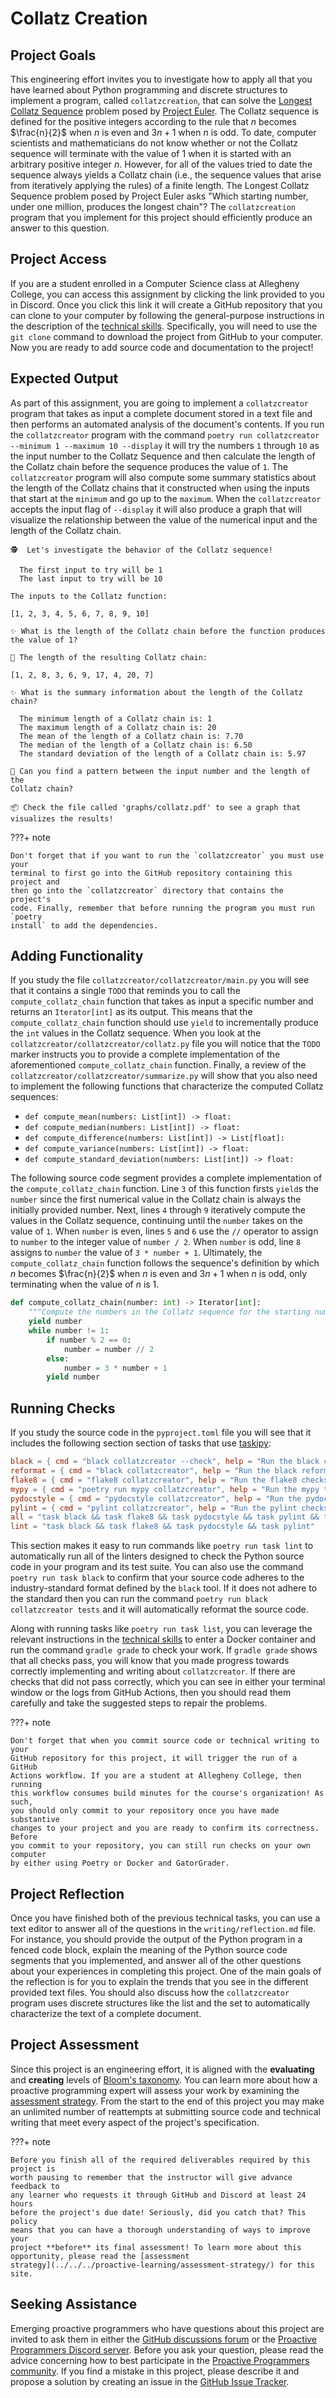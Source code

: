 # Collatz Creation

## Project Goals

This engineering effort invites you to investigate how to apply all that
you have learned about Python programming and discrete structures to
implement a program, called `collatzcreation`, that can solve the
[Longest Collatz
Sequence](https://projecteuler.net/index.php?section=problems&id=014)
problem posed by [Project Euler](https://projecteuler.net/). The Collatz
sequence is defined for the positive integers according to the rule that
$n$ becomes $\frac{n}{2}$ when $n$ is even and $3n + 1$ when $n$ is odd.
To date, computer scientists and mathematicians do not know whether or
not the Collatz sequence will terminate with the value of $1$ when it is
started with an arbitrary positive integer $n$. However, for all of the
values tried to date the sequence always yields a Collatz chain (i.e.,
the sequence values that arise from iteratively applying the rules) of a
finite length. The Longest Collatz Sequence problem posed by Project
Euler asks "Which starting number, under one million, produces the
longest chain"? The `collatzcreation` program that you implement for
this project should efficiently produce an answer to this question.

## Project Access

If you are a student enrolled in a Computer Science class at Allegheny College,
you can access this assignment by clicking the link provided to you in Discord.
Once you click this link it will create a GitHub repository that you can clone
to your computer by following the general-purpose instructions in the
description of the [technical
skills](/proactive-skills/introduction-proactive-skills/). Specifically, you
will need to use the `git clone` command to download the project from GitHub to
your computer. Now you are ready to add source code and documentation to the
project!

## Expected Output

As part of this assignment, you are going to implement a
`collatzcreator` program that takes as input a complete document stored
in a text file and then performs an automated analysis of the document's
contents. If you run the `collatzcreator` program with the command
`poetry run collatzcreator --minimum 1 --maximum 10 --display` it will
try the numbers `1` through `10` as the input number to the Collatz
Sequence and then calculate the length of the Collatz chain before the
sequence produces the value of `1`. The `collatzcreator` program will
also compute some summary statistics about the length of the Collatz
chains that it constructed when using the inputs that start at the
`minimum` and go up to the `maximum`. When the `collatzcreator` accepts
the input flag of `--display` it will also produce a graph that will
visualize the relationship between the value of the numerical input and
the length of the Collatz chain.

```text
🕵  Let's investigate the behavior of the Collatz sequence!

  The first input to try will be 1
  The last input to try will be 10

The inputs to the Collatz function:

[1, 2, 3, 4, 5, 6, 7, 8, 9, 10]

✨ What is the length of the Collatz chain before the function produces
the value of 1?

📏 The length of the resulting Collatz chain:

[1, 2, 8, 3, 6, 9, 17, 4, 20, 7]

✨ What is the summary information about the length of the Collatz chain?

  The minimum length of a Collatz chain is: 1
  The maximum length of a Collatz chain is: 20
  The mean of the length of a Collatz chain is: 7.70
  The median of the length of a Collatz chain is: 6.50
  The standard deviation of the length of a Collatz chain is: 5.97

🤷 Can you find a pattern between the input number and the length of the
Collatz chain?

📦 Check the file called 'graphs/collatz.pdf' to see a graph that
visualizes the results!
```

???+ note

    Don't forget that if you want to run the `collatzcreator` you must use your
    terminal to first go into the GitHub repository containing this project and
    then go into the `collatzcreator` directory that contains the project's
    code. Finally, remember that before running the program you must run `poetry
    install` to add the dependencies.

## Adding Functionality

If you study the file `collatzcreator/collatzcreator/main.py` you will see that
it contains a single `TODO` that reminds you to call the `compute_collatz_chain`
function that takes as input a specific number and returns an `Iterator[int]` as
its output. This means that the `compute_collatz_chain` function should use
`yield` to incrementally produce the `int` values in the Collatz sequence. When
you look at the `collatzcreator/collatzcreator/collatz.py` file you will notice
that the `TODO` marker instructs you to provide a complete implementation of the
aforementioned `compute_collatz_chain` function. Finally, a review of the
`collatzcreator/collatzcreator/summarize.py` will show that you also need to
implement the following functions that characterize the computed Collatz
sequences:

- `def compute_mean(numbers: List[int]) -> float:`
- `def compute_median(numbers: List[int]) -> float:`
- `def compute_difference(numbers: List[int]) -> List[float]:`
- `def compute_variance(numbers: List[int]) -> float:`
- `def compute_standard_deviation(numbers: List[int]) -> float:`

The following source code segment provides a complete implementation of the
`compute_collatz_chain` function. Line `3` of this function firsts `yield`s the
`number` since the first numerical value in the Collatz chain is always the
initially provided number. Next, lines `4` through `9` iteratively compute the
values in the Collatz sequence, continuing until the `number` takes on the value
of `1`. When `number` is even, lines `5` and `6` use the `//` operator to assign
to `number` to the integer value of `number / 2`. When `number` is odd, line `8`
assigns to `number` the value of `3 * number + 1`. Ultimately, the
`compute_collatz_chain` function follows the sequence's definition by which $n$
becomes $\frac{n}{2}$ when $n$ is even and $3n + 1$ when $n$ is odd, only
terminating when the value of $n$ is $1$.

```python linenums="1"
def compute_collatz_chain(number: int) -> Iterator[int]:
    """Compute the numbers in the Collatz sequence for the starting number."""
    yield number
    while number != 1:
        if number % 2 == 0:
            number = number // 2
        else:
            number = 3 * number + 1
        yield number
```

## Running Checks

If you study the source code in the `pyproject.toml` file you will see that it
includes the following section section of tasks that use
[taskipy](https://github.com/illBeRoy/taskipy):

```toml
black = { cmd = "black collatzcreator --check", help = "Run the black checks for source code format" }
reformat = { cmd = "black collatzcreator", help = "Run the black reformatter for source code style" }
flake8 = { cmd = "flake8 collatzcreator", help = "Run the flake8 checks for source code documentation" }
mypy = { cmd = "poetry run mypy collatzcreator", help = "Run the mypy type checker for potential type errors" }
pydocstyle = { cmd = "pydocstyle collatzcreator", help = "Run the pydocstyle checks for source code documentation" }
pylint = { cmd = "pylint collatzcreator", help = "Run the pylint checks for source code documentation" }
all = "task black && task flake8 && task pydocstyle && task pylint && task mypy"
lint = "task black && task flake8 && task pydocstyle && task pylint"
```

This section makes it easy to run commands like `poetry run task lint` to
automatically run all of the linters designed to check the Python source code in
your program and its test suite. You can also use the command `poetry run task
black` to confirm that your source code adheres to the industry-standard format
defined by the `black` tool. If it does not adhere to the standard then you can
run the command `poetry run black collatzcreator tests` and it will automatically
reformat the source code.

Along with running tasks like `poetry run task list`, you can leverage the
relevant instructions in the [technical
skills](/proactive-skills/introduction-proactive-skills/) to enter a Docker
container and run the command `gradle grade` to check your work. If `gradle
grade` shows that all checks pass, you will know that you made progress towards
correctly implementing and writing about `collatzcreator`. If there are checks
that did not pass correctly, which you can see in either your terminal window or
the logs from GitHub Actions, then you should read them carefully and take the
suggested steps to repair the problems.

???+ note

    Don't forget that when you commit source code or technical writing to your
    GitHub repository for this project, it will trigger the run of a GitHub
    Actions workflow. If you are a student at Allegheny College, then running
    this workflow consumes build minutes for the course's organization! As such,
    you should only commit to your repository once you have made substantive
    changes to your project and you are ready to confirm its correctness. Before
    you commit to your repository, you can still run checks on your own computer
    by either using Poetry or Docker and GatorGrader.

## Project Reflection

Once you have finished both of the previous technical tasks, you can use a text
editor to answer all of the questions in the `writing/reflection.md` file. For
instance, you should provide the output of the Python program in a fenced code
block, explain the meaning of the Python source code segments that you
implemented, and answer all of the other questions about your experiences in
completing this project. One of the main goals of the reflection is for you to
explain the trends that you see in the different provided text files. You should
also discuss how the `collatzcreator` program uses discrete structures like the
list and the set to automatically characterize the text of a complete document.

## Project Assessment

Since this project is an engineering effort, it is aligned with the
**evaluating** and **creating** levels of [Bloom's
taxonomy](proactive-learning/blooms-taxonomy/). You can learn more about how a
proactive programming expert will assess your work by examining the [assessment
strategy](/proactive-learning/assessment-strategy/). From the start to the end
of this project you may make an unlimited number of reattempts at submitting
source code and technical writing that meet every aspect of the project's
specification.

???+ note

    Before you finish all of the required deliverables required by this project is
    worth pausing to remember that the instructor will give advance feedback to
    any learner who requests it through GitHub and Discord at least 24 hours
    before the project's due date! Seriously, did you catch that? This policy
    means that you can have a thorough understanding of ways to improve your
    project **before** its final assessment! To learn more about this
    opportunity, please read the [assessment
    strategy](../../../proactive-learning/assessment-strategy/) for this site.

## Seeking Assistance

Emerging proactive programmers who have questions about this project are invited
to ask them in either the [GitHub discussions
forum](https://github.com/ProactiveProgrammers/www.proactiveprogrammers.com/discussions)
or the [Proactive Programmers Discord server](https://discord.gg/kjah8MFYbR).
Before you ask your question, please read the advice concerning how to best
participate in the [Proactive Programmers
community](https://proactiveprogrammers.com/proactive-community/community-connections/).
If you find a mistake in this project, please describe it and propose a solution
by creating an issue in the [GitHub Issue
Tracker](https://github.com/ProactiveProgrammers/www.proactiveprogrammers.com/issues).

